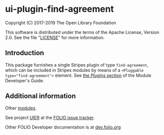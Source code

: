 # ui-plugin-find-agreement

Copyright (C) 2017-2019 The Open Library Foundation

This software is distributed under the terms of the Apache License,
Version 2.0. See the file "[LICENSE](LICENSE)" for more information.

## Introduction

This package furnishes a single Stripes plugin of type `find-agreement`,
which can be included in Stripes modules by means of a `<Pluggable
type="find-agreement">` element. See [the *Plugins*
section](https://github.com/folio-org/stripes-core/blob/master/doc/dev-guide.md#plugins)
of the Module Developer's Guide.

## Additional information

Other [modules](https://dev.folio.org/source-code/#client-side).

See project [UIER](https://issues.folio.org/browse/UIER)
at the [FOLIO issue tracker](https://dev.folio.org/guidelines/issue-tracker/).

Other FOLIO Developer documentation is at [dev.folio.org](https://dev.folio.org/)
